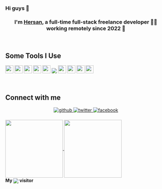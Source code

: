 ### Hi guys 👋

### <div align="center">I'm [Hersan](https://github.com/HersanKuang/HersanKuang), a full-time full-stack freelance developer 👨‍💻 working remotely since 2022 🚀</div>  
  

<br/>  


## Some Tools I Use

<p align="left">
  <code><img src="https://cdn.jsdelivr.net/gh/devicons/devicon/icons/react/react-original.svg" height="25"/></code>
  <code><img src="https://cdn.jsdelivr.net/gh/devicons/devicon/icons/vuejs/vuejs-original.svg" height="25"/></code>
  <code><img src="https://cdn.jsdelivr.net/gh/devicons/devicon/icons/typescript/typescript-original.svg" height="25"/></code>
  <code><img src="https://cdn.jsdelivr.net/gh/devicons/devicon/icons/nodejs/nodejs-original.svg" height="25"/></code>
  <code><img src="https://cdn.jsdelivr.net/gh/devicons/devicon/icons/nuxtjs/nuxtjs-original.svg" height="25"/></code>
  <code><img src="https://cdn.jsdelivr.net/gh/devicons/devicon/icons/angularjs/angularjs-original.svg" /></code>
  <code><img src="https://cdn.jsdelivr.net/gh/devicons/devicon/icons/nuxtjs/mysql-original.svg" height="25"/></code>
  <code><img src="https://cdn.jsdelivr.net/gh/devicons/devicon/icons/nuxtjs/linux-original.svg" height="25"/></code>
  <code><img src="https://cdn.jsdelivr.net/gh/devicons/devicon/icons/nuxtjs/git-original.svg" height="25"/></code>
  <code><img src="https://cdn.jsdelivr.net/gh/devicons/devicon/icons/nuxtjs/bash-original.svg" height="25"/></code>
</p>

<br/>  


## Connect with me  
<div align="center">
<a href="https://github.com/HersanKuang" target="_blank">
<img src=https://img.shields.io/badge/github-%2324292e.svg?&style=for-the-badge&logo=github&logoColor=white alt=github style="margin-bottom: 5px;" />
</a>
<a href="https://twitter.com/Kuanghexian" target="_blank">
<img src=https://img.shields.io/badge/twitter-%2300acee.svg?&style=for-the-badge&logo=twitter&logoColor=white alt=twitter style="margin-bottom: 5px;" />
</a>
<a href="https://www.facebook.com/hersanfackbook" target="_blank">
<img src=https://img.shields.io/badge/facebook-%232E87FB.svg?&style=for-the-badge&logo=facebook&logoColor=white alt=facebook style="margin-bottom: 5px;" />
</a>  
</div>  

<br/>  

<a href="https://github.com/HersanKuang">
  <img height="180px" align="center" src="https://github-readme-stats.vercel.app/api?username=HersanKuang&show_icons=true&theme=tokyonight" />
</a>
<a href="https://github.com/HersanKuang">
  <img height="180px" align="center" src="https://github-readme-stats.vercel.app/api/top-langs/?username=HersanKuang&layout=compact&line_height=21&text_color=000&icon_color=000&bg_color=0,ea6161,ffc64d,fffc4d,52fa5a&theme=graywhite" />
</a>

<br/>

<div>
  <strong>My </strong><img align="center" src="https://profile-counter.glitch.me/HersanKuang/count.svg" /><strong> visitor</strong>
</div>
<br/>
